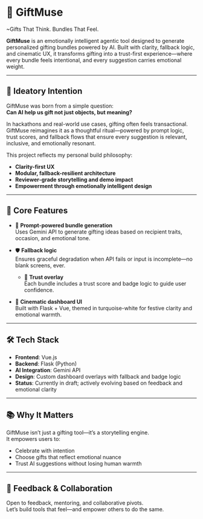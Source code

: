 # 🎁 GiftMuse 
~Gifts That Think. Bundles That Feel.

**GiftMuse** is an emotionally intelligent agentic tool designed to generate personalized gifting bundles powered by AI. Built with clarity, fallback logic, and cinematic UX, it transforms gifting into a trust-first experience—where every bundle feels intentional, and every suggestion carries emotional weight.

---

## 🌟 Ideatory Intention

GiftMuse was born from a simple question:  
**Can AI help us gift not just objects, but meaning?**

In hackathons and real-world use cases, gifting often feels transactional. GiftMuse reimagines it as a thoughtful ritual—powered by prompt logic, trust scores, and fallback flows that ensure every suggestion is relevant, inclusive, and emotionally resonant.

This project reflects my personal build philosophy:
- **Clarity-first UX**  
- **Modular, fallback-resilient architecture**  
- **Reviewer-grade storytelling and demo impact**  
- **Empowerment through emotionally intelligent design**

---

## 🧠 Core Features

- 🎯 **Prompt-powered bundle generation**  
  Uses Gemini API to generate gifting ideas based on recipient traits, occasion, and emotional tone.

- 🛡️ **Fallback logic**  
  Ensures graceful degradation when API fails or input is incomplete—no blank screens, ever.
  - 🧩 **Trust overlay**  
  Each bundle includes a trust score and badge logic to guide user confidence.

- 🎨 **Cinematic dashboard UI**  
  Built with Flask + Vue, themed in turquoise-white for festive clarity and emotional warmth.

---

## 🛠️ Tech Stack

- **Frontend**: Vue.js  
- **Backend**: Flask (Python)  
- **AI Integration**: Gemini API  
- **Design**: Custom dashboard overlays with fallback and badge logic  
- **Status**: Currently in draft; actively evolving based on feedback and emotional clarity

---

## 📚 Why It Matters

GiftMuse isn’t just a gifting tool—it’s a storytelling engine.  
It empowers users to:
- Celebrate with intention  
- Choose gifts that reflect emotional nuance  
- Trust AI suggestions without losing human warmth

---



## 💬 Feedback & Collaboration

Open to feedback, mentoring, and collaborative pivots.  
Let’s build tools that feel—and empower others to do the same.



